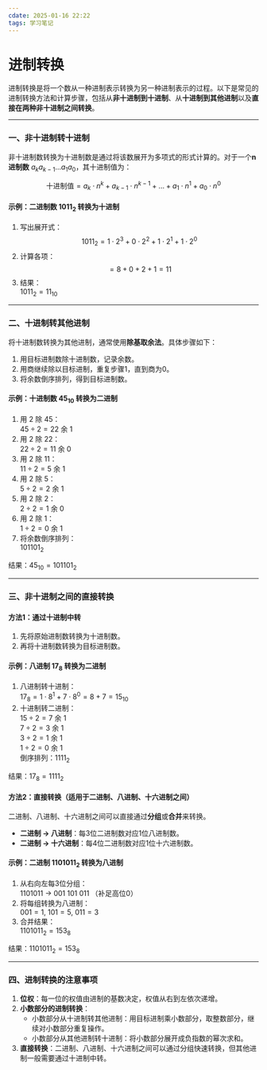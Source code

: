 ```yaml
---
cdate: 2025-01-16 22:22
tags: 学习笔记 
---
```


# 进制转换

进制转换是将一个数从一种进制表示转换为另一种进制表示的过程。以下是常见的进制转换方法和计算步骤，包括从**非十进制到十进制**、从**十进制到其他进制**以及**直接在两种非十进制之间转换**。

---

### 一、非十进制转十进制

非十进制数转换为十进制数是通过将该数展开为多项式的形式计算的。对于一个**n进制数** $a_k a_{k-1} \dots a_1 a_0$，其十进制值为：

$$
\text{十进制值} = a_k \cdot n^k + a_{k-1} \cdot n^{k-1} + \dots + a_1 \cdot n^1 + a_0 \cdot n^0
$$

#### 示例：二进制数 $1011_2$ 转换为十进制

1. 写出展开式：  
   $$
   1011_2 = 1 \cdot 2^3 + 0 \cdot 2^2 + 1 \cdot 2^1 + 1 \cdot 2^0
   $$
2. 计算各项：  
   $$
   = 8 + 0 + 2 + 1 = 11
   $$
3. 结果：  
   $1011_2 = 11_{10}$

---

### 二、十进制转其他进制

将十进制数转换为其他进制，通常使用**除基取余法**。具体步骤如下：

1. 用目标进制数除十进制数，记录余数。
2. 用商继续除以目标进制，重复步骤1，直到商为0。
3. 将余数倒序排列，得到目标进制数。

#### 示例：十进制数 $45_{10}$ 转换为二进制

1. 用 2 除 $45$：  
   $45 \div 2 = 22$ 余 $1$
2. 用 2 除 $22$：  
   $22 \div 2 = 11$ 余 $0$
3. 用 2 除 $11$：  
   $11 \div 2 = 5$ 余 $1$
4. 用 2 除 $5$：  
   $5 \div 2 = 2$ 余 $1$
5. 用 2 除 $2$：  
   $2 \div 2 = 1$ 余 $0$
6. 用 2 除 $1$：  
   $1 \div 2 = 0$ 余 $1$
7. 将余数倒序排列：  
   $101101_2$

结果：$45_{10} = 101101_2$

---

### 三、非十进制之间的直接转换

#### 方法1：通过十进制中转

1. 先将原始进制数转换为十进制数。
2. 再将十进制数转换为目标进制数。

#### 示例：八进制 $17_8$ 转换为二进制

1. 八进制转十进制：  
   $17_8 = 1 \cdot 8^1 + 7 \cdot 8^0 = 8 + 7 = 15_{10}$
2. 十进制转二进制：  
   $15 \div 2 = 7$ 余 $1$  
   $7 \div 2 = 3$ 余 $1$  
   $3 \div 2 = 1$ 余 $1$  
   $1 \div 2 = 0$ 余 $1$  
   倒序排列：$1111_2$

结果：$17_8 = 1111_2$

#### 方法2：直接转换（适用于二进制、八进制、十六进制之间）

二进制、八进制、十六进制之间可以直接通过**分组**或**合并**来转换。

- **二进制 → 八进制**：每3位二进制数对应1位八进制数。
- **二进制 → 十六进制**：每4位二进制数对应1位十六进制数。

#### 示例：二进制 $1101011_2$ 转换为八进制

1. 从右向左每3位分组：  
   $1101011$ → $001\ 101\ 011$ （补足高位0）
2. 将每组转换为八进制：  
   $001 = 1$, $101 = 5$, $011 = 3$
3. 合并结果：  
   $1101011_2 = 153_8$

结果：$1101011_2 = 153_8$

---

### 四、进制转换的注意事项

1. **位权**：每一位的权值由进制的基数决定，权值从右到左依次递增。
2. **小数部分的进制转换**：
   - 小数部分从十进制转其他进制：用目标进制乘小数部分，取整数部分，继续对小数部分重复操作。
   - 小数部分从其他进制转十进制：将小数部分展开成负指数的幂次求和。
3. **直接转换**：二进制、八进制、十六进制之间可以通过分组快速转换，但其他进制一般需要通过十进制中转。